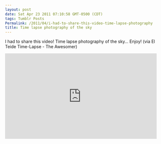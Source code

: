 ```yaml
---
layout: post
date: Sat Apr 23 2011 07:10:58 GMT-0500 (CDT)
tags: Tumblr Posts
Permalink: /2011/04/i-had-to-share-this-video-time-lapse-photography
title: Time lapse photography of the sky
---
```


I had to share this video! Time lapse photography of the sky&hellip; Enjoy! (via El Teide Time-Lapse - The Awesomer)

<iframe src="https://player.vimeo.com/video/22439234?title=0&amp;byline=0&amp;portrait=0" width="500" height="281" frameborder="0" title="The Mountain" webkitallowfullscreen="" mozallowfullscreen="" allowfullscreen=""></iframe>
